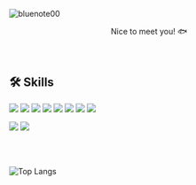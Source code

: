 ![bluenote00](https://user-images.githubusercontent.com/118717795/224478709-b4d40c40-4640-48ef-9fc1-7c60b2a35640.png)

<div align=center>
Nice to meet you! 🐟
</div>

<br>
<br>

## 🛠 Skills

<img src="https://img.shields.io/badge/JAVA-007396?style=flat-square&logo=java&logoColor=white"> <img src="https://img.shields.io/badge/Spring-6DB33F?style=flat-square&logo=Spring&logoColor=white"> <img src="https://img.shields.io/badge/mysql-4479A1?style=flat-square&logo=mysql&logoColor=white"> <img src="https://img.shields.io/badge/html-E34F26?style=flat-square&logo=html5&logoColor=white"> <img src="https://img.shields.io/badge/css-1572B6?style=flat-square&logo=css3&logoColor=white"> <img src="https://img.shields.io/badge/javascript-F7DF1E?style=flat-square&logo=javascript&logoColor=black"> <img src="https://img.shields.io/badge/vue.js-4FC08D?style=flat-square&logo=vue.js&logoColor=white">  <img src="https://img.shields.io/badge/React-61DAFB?style=flat-square&logo=React&logoColor=black">

<img src="https://img.shields.io/badge/git-F05032?style=flat-square&logo=git&logoColor=white"> <img src="https://img.shields.io/badge/github-181717?style=flat-square&logo=github&logoColor=white">

<br>
<br>

![Top Langs](https://github-readme-stats.vercel.app/api/top-langs/?username=bluenote00&layout=compact)

